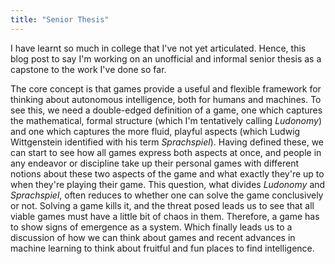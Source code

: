 ```yaml
---
title: "Senior Thesis"
---
```


I have learnt so much in college that I've not yet articulated. Hence, this blog post to say I'm working on an unofficial and informal senior thesis as a capstone to the work I've done so far. 

The core concept is that games provide a useful and flexible framework for thinking about autonomous intelligence, both for humans and machines. To see this, we need a double-edged definition of a game, one which captures the mathematical, formal structure (which I'm tentatively calling _Ludonomy_) and one which captures the more fluid, playful aspects (which Ludwig Wittgenstein identified with his term _Sprachspiel_). Having defined these, we can start to see how all games express both aspects at once, and people in any endeavor or discipline take up their personal games with different notions about these two aspects of the game and what exactly they're up to when they're playing their game. This question, what divides _Ludonomy_ and _Sprachspiel_, often reduces to whether one can solve the game conclusively or not. Solving a game kills it, and the threat posed leads us to see that all viable games must have a little bit of chaos in them. Therefore, a game has to show signs of emergence as a system. Which finally leads us to a discussion of how we can think about games and recent advances in machine learning to think about fruitful and fun places to find intelligence.